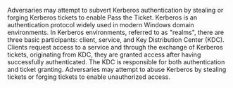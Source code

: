 Adversaries may attempt to subvert Kerberos authentication by stealing or forging Kerberos tickets to enable Pass the Ticket. Kerberos is an authentication protocol widely used in modern Windows domain environments. In Kerberos environments, referred to as "realms", there are three basic participants: client, service, and Key Distribution Center (KDC). Clients request access to a service and through the exchange of Kerberos tickets, originating from KDC, they are granted access after having successfully authenticated. The KDC is responsible for both authentication and ticket granting. Adversaries may attempt to abuse Kerberos by stealing tickets or forging tickets to enable unauthorized access.
